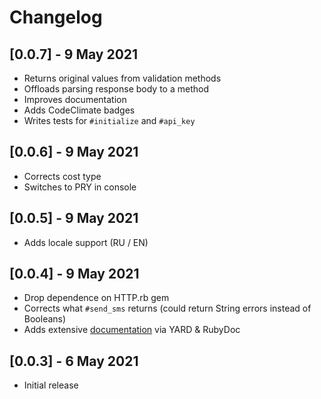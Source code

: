 # Changelog

## [0.0.7] - 9 May 2021

- Returns original values from validation methods
- Offloads parsing response body to a method
- Improves documentation
- Adds CodeClimate badges
- Writes tests for `#initialize` and `#api_key`

## [0.0.6] - 9 May 2021

- Corrects cost type
- Switches to PRY in console

## [0.0.5] - 9 May 2021

- Adds locale support (RU / EN)

## [0.0.4] - 9 May 2021

- Drop dependence on HTTP.rb gem
- Corrects what `#send_sms` returns (could return String errors instead of Booleans)
- Adds extensive [documentation](https://rubydoc.info/github/sergeypedan/sms-pilot-api-v1/master/SmsPilot/Client) via YARD & RubyDoc

## [0.0.3] - 6 May 2021

- Initial release
